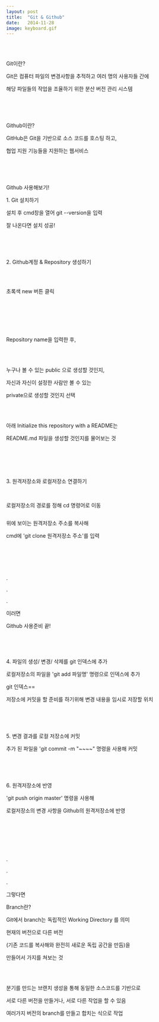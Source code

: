 ```yaml
---
layout: post
title:  "Git & Github"
date:   2014-11-28
image: keyboard.gif
---
```

<br><br>
<p class="intro">Git이란?<p>
<p class="gittext">Git은 컴퓨터 파일의 변경사항을 추적하고 여러 명의 사용자들 간에</p>
<p class="gittext">해당 파일들의 작업을 조율하기 위한 분산 버전 관리 시스템</p>
<br><br><br>
<p class="intro">Github이란?<p>
<p class="gittext">GitHub은 Git을 기반으로 소스 코드를 호스팅 하고,</p>
<p class="gittext">협업 지원 기능들을 지원하는 웹서비스</p>
<br><br><br>
<p class="intro">Github 사용해보기!<p>
<p class="list"><p class="listtitle">1. Git 설치하기</p></p> 
<p> </p>    
<p class="gittext">설치 후 cmd창을 열어 git --version을 입력</p>
<p class="gittext">잘 나온다면 설치 성공!</p>
<br><br><br>        
<p class="list"><p class="listtitle">2. Github계정 & Repository 생성하기</p></p>
<p> </p>
<br>
<p class="picture"><img src="/assets/img/repository.JPG" alt=""><p>
<p class="gittext">초록색 new 버튼 클릭</p>
<br><br><br><br>
<p class="picture"><img src="/assets/img/create.JPG" alt=""></p>
<p class="gittext">Repository name을 입력한 후,</p>
<br><br>
<p class="gittext">누구나 볼 수 있는 public 으로 생성할 것인지,</p>
<p class="gittext">자신과 자신이 설정한 사람만 볼 수 있는</p>
<p class="gittext">private으로 생성할 것인지 선택</p>
<br><br>
<p class="gittext">아래 Initialize this repository with a README는</p>
<p class="gittext">README.md 파일을 생성할 것인지를 물어보는 것</p>
<br><br><br><br>
<p class="list"><p class="listtitle">3. 원격저장소와 로컬저장소 연결하기</p></p>
<p> </p>
<br>
<p class="gittext">로컬저장소의 경로를 정해 cd 명령어로 이동</p>
<p class="picture"><img src="/assets/img/clone.JPG" alt=""></p>
<p class="gittext">위에 보이는 원격저장소 주소를 복사해</p>
<p class="gittext">cmd에 'git clone 원격저장소 주소'를 입력</p>  
<br><br><br><br>
<div class="gittext">   
    <p class="rmx">.</p>
    <p class="rmx">.</p>
    <p class="rmx">.</p>
    <p>이러면</p>
</div>
<p> </p>
<p class="rmx">Github 사용준비 끝!<p>
<br><br>
<p class="picture"><img src="/assets/img/github.png" alt=""></p>    
<p class="list"><p class="listtitle">4. 파일의 생성/ 변경/ 삭제를 git 인덱스에 추가</p></p>
<p class="gittext">로컬저장소의 파일을 'git add 파일명' 명령으로 인덱스에 추가</p>
<p class="gittext">git 인덱스==</p>
<p class="gittext">저장소에 커밋을 할 준비를 하기위해 변경 내용을 임시로 저장할 위치</p>
<br><br><br>
<p class="list"><p class="listtitle">5. 변경 결과를 로컬 저장소에 커밋</p></p>
<p class="gittext">추가 된 파일을 'git commit -m "~~~~" 명령을 사용해 커밋</p>
<br><br><br>
<p class="list"><p class="listtitle">6. 원격저장소에 반영</p></p>
<p class="gittext">'git push origin master' 명령을 사용해</p>
<p class="gittext">로컬저장소의 변경 사항을 Github의 원격저장소에 반영</p>
<br><br><br><br><br>
<p class="rmx">.</p>
<p class="rmx">.</p>
<p class="rmx">.</p>
<p class="gittext">그렇다면</p>
<p class="rmx"><p id="branch">Branch란?<p></p>
<p class="gittext">Git에서 branch는 독립적인 Working Directory 를 의미</p>
<p class="gittext">현재의 버전으로 다른 버전</p>
<p class="gittext">(기존 코드를 복사해와 완전히 새로운 독립 공간을 만듬)을</p>
<p class="gittext">만들어서 가지를 쳐보는 것</p>
<br><br>
<p class="gittext">분기를 만드는 브랜치 생성을 통해 동일한 소스코드를 기반으로</p>
<p class="gittext">서로 다른 버전을 만들거나, 서로 다른 작업을 할 수 있음</p>
<p class="gittext">여러가지 버전의 branch를 만들고 합치는 식으로 작업</p>
<br><br><br><br><br>
